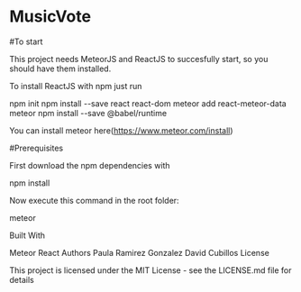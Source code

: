 # MusicVote


#To start

This project needs MeteorJS and ReactJS to succesfully start, so you should have them installed.

To install ReactJS with npm just run

npm init
npm install --save react react-dom
meteor add react-meteor-data
meteor npm install --save @babel/runtime

You can install meteor here(https://www.meteor.com/install)

#Prerequisites

First download the npm dependencies with

npm install

Now execute this command in the root folder:

meteor

Built With

Meteor
React
Authors
Paula Ramirez Gonzalez 
David Cubillos 
License

This project is licensed under the MIT License - see the LICENSE.md file for details